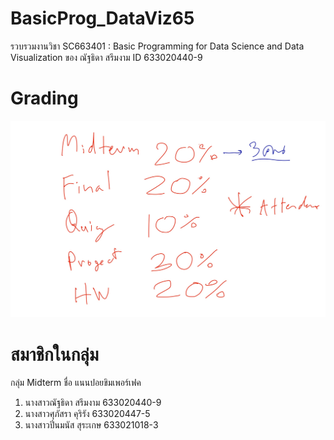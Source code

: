 # BasicProg_DataViz65
รวบรวมงานวิชา SC663401 : Basic Programming for Data Science and Data Visualization ของ ณัฐธิดา สรึมงาม ID 633020440-9

# Grading
![grading image](Grading.jpg)

# สมาชิกในกลุ่ม
กลุ่ม Midterm ชื่อ แนนปอยขิมเพอร์เฟค
1. นางสาวณัฐธิดา สรึมงาม 633020440-9
2. นางสาวศุภัสรา คุริรัง 633020447-5
3. นางสาวปิ่นมนัส สุระเกษ 633021018-3
